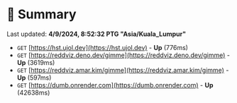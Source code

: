 # 📖 Summary
Last updated: **4/9/2024, 8:52:32 PTG "Asia/Kuala_Lumpur"**

- `GET` [https://hst.ujol.dev](https://hst.ujol.dev) - **Up** (776ms)
- `GET` [https://reddviz.deno.dev/gimme](https://reddviz.deno.dev/gimme) - **Up** (3619ms)
- `GET` [https://reddviz.amar.kim/gimme](https://reddviz.amar.kim/gimme) - **Up** (597ms)
- `GET` [https://dumb.onrender.com](https://dumb.onrender.com) - **Up** (42638ms)
